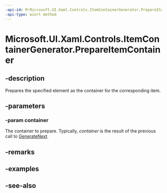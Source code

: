 ```yaml
---
-api-id: M:Microsoft.UI.Xaml.Controls.ItemContainerGenerator.PrepareItemContainer(Microsoft.UI.Xaml.DependencyObject)
-api-type: winrt method
---
```


<!-- Method syntax
public void PrepareItemContainer(Windows.UI.Xaml.DependencyObject container)
-->

# Microsoft.UI.Xaml.Controls.ItemContainerGenerator.PrepareItemContainer

## -description
Prepares the specified element as the container for the corresponding item.

## -parameters
### -param container
The container to prepare. Typically, *container* is the result of the previous call to [GenerateNext](itemcontainergenerator_generatenext_1034911097.md).

## -remarks

## -examples

## -see-also
